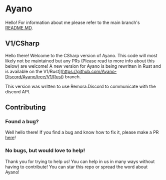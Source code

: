 # Ayano
Hello! For information about me please refer to the main branch's [README.MD](https://github.com/Ayano-Discord/Ayano/blob/main/README.md).

## V1/CSharp
Hello there! Welcome to the CSharp version of Ayano. This code will most likely not be maintained but any PRs (Please read to more info about this below) are welcome! A new version for Ayano is being rewritten in Rust and is available on the V1/Rust](https://github.com/Ayano-Discord/Ayano/tree/V1/Rust) branch.

This version was written to use Remora.Discord to communicate with the discord API. 

## Contributing

### Found a bug?
Well hello there! If you find a bug and know how to fix it, please make a PR [here](https://github.com/Ayano-Discord/Ayano/pulls)!

### No bugs, but would love to help!
Thank you for trying to help us! You can help in us in many ways without having to contribute! You can star this repo or spread the word about Ayano!
